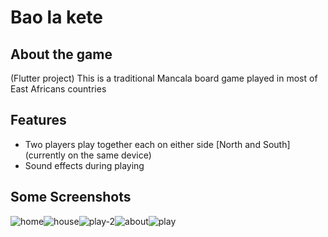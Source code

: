 # Bao la kete

## About the game

(Flutter project) This is a traditional Mancala board game played in most of East Africans countries 

## Features

- Two players play together each on either side [North and South] (currently on the same device)
- Sound effects during playing

## Some Screenshots
 

![home](https://user-images.githubusercontent.com/47971105/142721132-b6075fb5-5c95-434c-99b6-80aca4f9a68e.png)![house](https://user-images.githubusercontent.com/47971105/142721134-a157411e-c28a-4b67-8047-8740c25c2b3e.png)![play-2](https://user-images.githubusercontent.com/47971105/142721145-931749ee-6230-4037-a44d-086467ee1cc5.png)![about](https://user-images.githubusercontent.com/47971105/142721150-5b59d877-f0c1-492a-9bab-0eca7c13620d.png)![play](https://user-images.githubusercontent.com/47971105/142721153-041cd0ae-9c57-4fce-ac9a-852a89f5143a.png)
